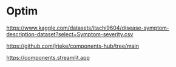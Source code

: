 # Optim

https://www.kaggle.com/datasets/itachi9604/disease-symptom-description-dataset?select=Symptom-severity.csv

https://github.com/jrieke/components-hub/tree/main

https://components.streamlit.app